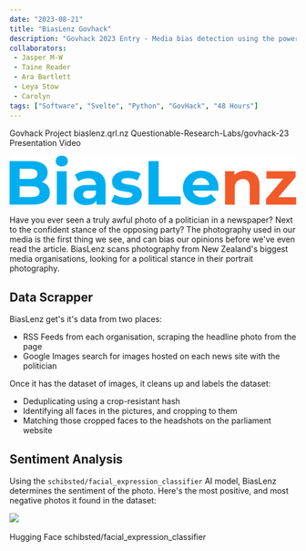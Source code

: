 ```yaml
---
date: "2023-08-21"
title: "BiasLenz Govhack"
description: "Govhack 2023 Entry - Media bias detection using the power of AI"
collaborators:
 - Jasper M-W
 - Taine Reader
 - Ara Bartlett
 - Leya Stow
 - Carolyn
tags: ["Software", "Svelte", "Python", "GovHack", "48 Hours"]
---
```


<script>
  import MarkdownLink from "$md/MarkdownLink.svelte";
  import YoutubeEmbed from "$md/YoutubeEmbed.svelte";
</script>



<MarkdownLink href="https://2023.hackerspace.govhack.org/projects/biaslenz">Govhack Project</MarkdownLink>
<MarkdownLink href="https://biaslenz.qrl.nz/">biaslenz.qrl.nz</MarkdownLink>
<MarkdownLink href="https://github.com/Questionable-Research-Labs/govhack-23">Questionable-Research-Labs/govhack-23</MarkdownLink>
<MarkdownLink href="https://youtu.be/Q2H69tJGbvY">Presentation Video</MarkdownLink>


![:borderless:small](./logo-text.svg)



<YoutubeEmbed videoID="Q2H69tJGbvY"/>


Have you ever seen a truly awful photo of a politician in a newspaper? Next to the confident stance of the opposing party? The photography used in our media is the first thing we see, and can bias our opinions before we've even read the article. BiasLenz scans photography from New Zealand's biggest media organisations, looking for a political stance in their portrait photography.

## Data Scrapper
BiasLenz get's it's data from two places:
 - RSS Feeds from each organisation, scraping the headline photo from the page
 - Google Images search for images hosted on each news site with the politician

Once it has the dataset of images, it cleans up and labels the dataset:
 - Deduplicating using a crop-resistant hash
 - Identifying all faces in the pictures, and cropping to them
 - Matching those cropped faces to the headshots on the parliament website

## Sentiment Analysis
Using the `schibsted/facial_expression_classifier` AI model, BiasLenz determines the sentiment of the photo. Here's the most positive, and most negative photos it found in the dataset:

![](./bias/)

<MarkdownLink href="https://huggingface.co/spaces/schibsted/facial_expression_classifier">Hugging Face schibsted/facial_expression_classifier</MarkdownLink>
